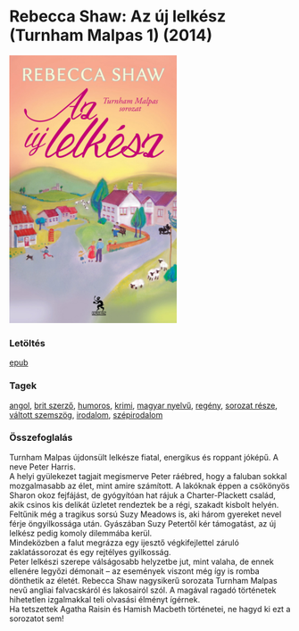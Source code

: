# <a name="id_1009">Rebecca Shaw: Az új lelkész (Turnham Malpas 1) (2014)</a>
<img src="https://github.com/BercziSandor/calibre_lib/raw/main/main/Rebecca%20Shaw/Az%20uj%20lelkesz%20%281009%29/cover.jpg" alt="cover" width="300"/>

### Letöltés
[epub](https://github.com/BercziSandor/calibre_lib/raw/main/main/Rebecca%20Shaw/Az%20uj%20lelkesz%20%281009%29/Az%20uj%20lelkesz%20-%20Rebecca%20Shaw.epub)

### Tagek
[angol](https://github.com/berczisandor/calibre_lib/blob/main/main/_tags/angol.md), [brit szerző](https://github.com/berczisandor/calibre_lib/blob/main/main/_tags/brit%20szerz%c5%91.md), [humoros](https://github.com/berczisandor/calibre_lib/blob/main/main/_tags/humoros.md), [krimi](https://github.com/berczisandor/calibre_lib/blob/main/main/_tags/krimi.md), [magyar nyelvű](https://github.com/berczisandor/calibre_lib/blob/main/main/_tags/magyar%20nyelv%c5%b1.md), [regény](https://github.com/berczisandor/calibre_lib/blob/main/main/_tags/reg%c3%a9ny.md), [sorozat része](https://github.com/berczisandor/calibre_lib/blob/main/main/_tags/sorozat%20r%c3%a9sze.md), [váltott szemszög](https://github.com/berczisandor/calibre_lib/blob/main/main/_tags/v%c3%a1ltott%20szemsz%c3%b6g.md), [irodalom](https://github.com/berczisandor/calibre_lib/blob/main/main/_tags/irodalom.md), [szépirodalom](https://github.com/berczisandor/calibre_lib/blob/main/main/_tags/sz%c3%a9pirodalom.md)

### Összefoglalás
<div>
<p>Turnham ​Malpas újdonsült lelkésze fiatal, energikus és roppant jóképű. A neve Peter Harris.<br>A helyi gyülekezet tagjait megismerve Peter ráébred, hogy a faluban sokkal mozgalmasabb az élet, mint amire számított. A lakóknak éppen a csökönyös Sharon okoz fejfájást, de gyógyítóan hat rájuk a Charter-Plackett család, akik csinos kis delikát üzletet rendeztek be a régi, szakadt kisbolt helyén. Feltűnik még a tragikus sorsú Suzy Meadows is, aki három gyereket nevel férje öngyilkossága után. Gyászában Suzy Petertől kér támogatást, az új lelkész pedig komoly dilemmába kerül.<br>Mindeközben a falut megrázza egy ijesztő végkifejlettel záruló zaklatássorozat és egy rejtélyes gyilkosság.<br>Peter lelkészi szerepe válságosabb helyzetbe jut, mint valaha, de ennek ellenére legyőzi démonait – az események viszont még így is romba dönthetik az életét. Rebecca Shaw nagysikerű sorozata Turnham Malpas nevű angliai falvacskáról és lakosairól szól. A magával ragadó történetek hihetetlen izgalmakkal teli olvasási élményt ígérnek.<br>Ha tetszettek Agatha Raisin és Hamish Macbeth történetei, ne hagyd ki ezt a sorozatot sem!</p></div>


